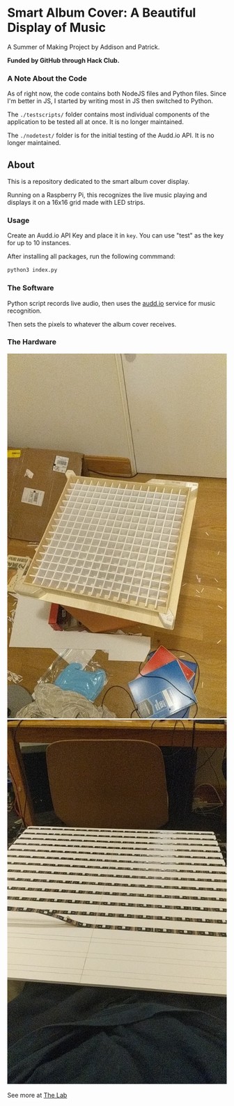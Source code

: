 # Smart Album Cover: A Beautiful Display of Music
A Summer of Making Project by Addison and Patrick. 

**Funded by GitHub through Hack Club.**

### A Note About the Code
As of right now, the code contains both NodeJS files and Python files. Since I'm better in JS, I started by writing most in JS then switched to Python.

The `./testscripts/` folder contains most individual components of the application to be tested all at once. It is no longer maintained.

The `./nodetest/` folder is for the initial testing of the Audd.io API. It is no longer maintained.

## About
This is a repository dedicated to the smart album cover display. 

Running on a Raspberry Pi, this recognizes the live music playing and displays it on a 16x16 grid made with LED strips.

### Usage
Create an Audd.io API Key and place it in `key`. You can use "test" as the key for up to 10 instances.

After installing all packages, run the following commmand:
```bash
python3 index.py
```

### The Software 

Python script records live audio, then uses the [audd.io](https://audd.io) service for music recognition.

Then sets the pixels to whatever the album cover receives.

### The Hardware

![Top](assets/top.jpg)
![LED](assets/led.jpg)

See more at [The Lab](https://thelab.gallery/user/AddisonHenikoff)
